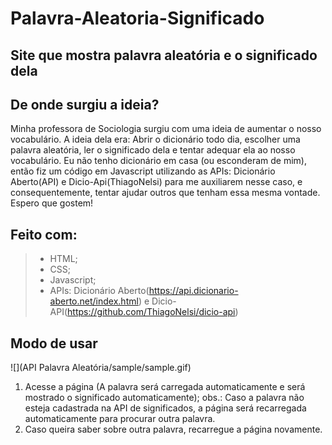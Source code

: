 # Palavra-Aleatoria-Significado
## Site que mostra palavra aleatória e o significado dela
## De onde surgiu a ideia?
Minha professora de Sociologia surgiu com uma ideia de aumentar o nosso vocabulário. A ideia dela era: Abrir o dicionário todo dia, escolher uma palavra aleatória, ler o significado dela e tentar adequar ela ao nosso vocabulário. 
Eu não tenho dicionário em casa (ou esconderam de mim), então fiz um código em Javascript utilizando as APIs: Dicionário Aberto(API) e Dicio-Api(ThiagoNelsi) para me auxiliarem nesse caso, e consequentemente, tentar ajudar outros que tenham essa mesma vontade. Espero que gostem!

## Feito com:
>- HTML;
>- CSS;
>- Javascript;
>- APIs: Dicionário Aberto(https://api.dicionario-aberto.net/index.html) e Dicio-API(https://github.com/ThiagoNelsi/dicio-api)

## Modo de usar
![](API Palavra Aleatória/sample/sample.gif)

1. Acesse a página (A palavra será carregada automaticamente e será mostrado o significado automaticamente);
obs.: Caso a palavra não esteja cadastrada na API de significados, a página será recarregada automaticamente para procurar outra palavra.
2. Caso queira saber sobre outra palavra, recarregue a página novamente.
